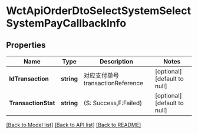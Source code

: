 # WctApiOrderDtoSelectSystemSelectSystemPayCallbackInfo

## Properties
Name | Type | Description | Notes
------------ | ------------- | ------------- | -------------
**IdTransaction** | **string** | 对应支付单号 transactionReference | [optional] [default to null]
**TransactionStat** | **string** | (S: Success,F:Failed) | [optional] [default to null]

[[Back to Model list]](../README.md#documentation-for-models) [[Back to API list]](../README.md#documentation-for-api-endpoints) [[Back to README]](../README.md)

